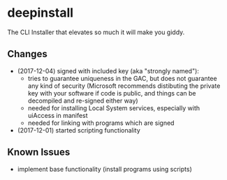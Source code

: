 # deepinstall
The CLI Installer that elevates so much it will make you giddy.


## Changes
* (2017-12-04) signed with included key (aka "strongly named"):
	* tries to guarantee uniqueness in the GAC, but does not guarantee any kind of security (Microsoft recommends distibuting the private key with your software if code is public, and things can be decompiled and re-signed either way)
	* needed for installing Local System services, especially with uiAccess in manifest
	* needed for linking with programs which are signed
* (2017-12-01) started scripting functionality

## Known Issues
* implement base functionality (install programs using scripts)